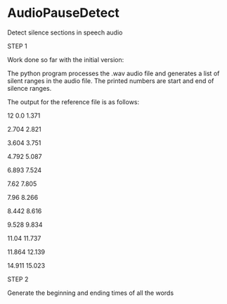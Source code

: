 # AudioPauseDetect
Detect silence sections in speech audio

STEP 1

Work done so far with the initial version:

The python program processes the .wav audio file and generates a list of silent ranges in the audio file.
The printed numbers are start and end of silence ranges.

The output for the reference file is as follows:

12
0.0 1.371

2.704 2.821

3.604 3.751

4.792 5.087

6.893 7.524

7.62 7.805

7.96 8.266

8.442 8.616

9.528 9.834

11.04 11.737

11.864 12.139

14.911 15.023

STEP 2

Generate the beginning and ending times of all the words
